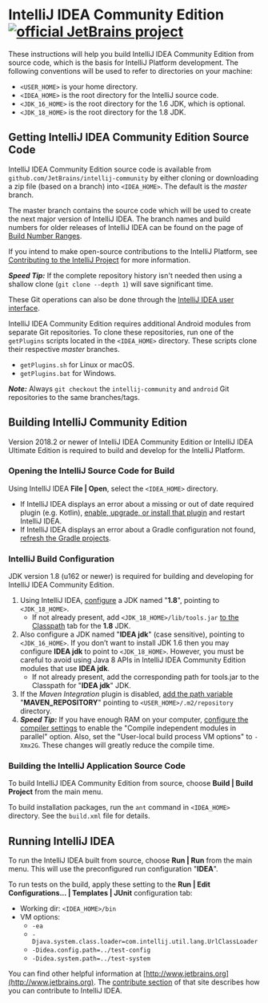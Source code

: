 # IntelliJ IDEA Community Edition [![official JetBrains project](http://jb.gg/badges/official.svg)](https://confluence.jetbrains.com/display/ALL/JetBrains+on+GitHub)
These instructions will help you build IntelliJ IDEA Community Edition from source code, which is the basis for IntelliJ Platform development.
The following conventions will be used to refer to directories on your machine:
* `<USER_HOME>` is your home directory.
* `<IDEA_HOME>` is the root directory for the IntelliJ source code.
* `<JDK_16_HOME>` is the root directory for the 1.6 JDK, which is optional.
* `<JDK_18_HOME>` is the root directory for the 1.8 JDK.

## Getting IntelliJ IDEA Community Edition Source Code
IntelliJ IDEA Community Edition source code is available from `github.com/JetBrains/intellij-community` by either cloning or
downloading a zip file (based on a branch) into `<IDEA_HOME>`. The default is the *master* branch. 

The master branch contains the source code which will be used to create the next major version of IntelliJ IDEA. The branch names
and build numbers for older releases of IntelliJ IDEA can be found on the page of
[Build Number Ranges](http://www.jetbrains.org/intellij/sdk/docs/basics/getting_started/build_number_ranges.html).

If you intend to make open-source contributions to the IntelliJ Platform,
see [Contributing to the IntelliJ Project](http://www.jetbrains.org/display/IJOS/Contribute) for more information.

_**Speed Tip:**_ If the complete repository history isn't needed then using a shallow clone (`git clone --depth 1`) will save significant time.

These Git operations can also be done through the [IntelliJ IDEA user interface](https://www.jetbrains.com/help/idea/using-git-integration.html).

IntelliJ IDEA Community Edition requires additional Android modules from separate Git repositories. To clone these repositories,
run one of the `getPlugins` scripts located in the `<IDEA_HOME>` directory. These scripts clone their respective *master* branches.
* `getPlugins.sh` for Linux or macOS.
* `getPlugins.bat` for Windows.

_**Note:**_ Always `git checkout` the `intellij-community` and `android` Git repositories to the same branches/tags. 

## Building IntelliJ Community Edition
Version 2018.2 or newer of IntelliJ IDEA Community Edition or IntelliJ IDEA Ultimate Edition is required to build and develop
for the IntelliJ Platform.

### Opening the IntelliJ Source Code for Build
Using IntelliJ IDEA **File | Open**, select the `<IDEA_HOME>` directory. 
* If IntelliJ IDEA displays an error about a missing or out of date required plugin (e.g. Kotlin),
  [enable, upgrade, or install that plugin](https://www.jetbrains.com/help/idea/managing-plugins.html) and restart IntelliJ IDEA.
* If IntelliJ IDEA displays an error about a Gradle configuration not found,
  [refresh the Gradle projects](https://www.jetbrains.com/help/idea/jetgradle-tool-window.html). 

### IntelliJ Build Configuration
JDK version 1.8 (u162 or newer) is required for building and developing for IntelliJ IDEA Community Edition.
1. Using IntelliJ IDEA, [configure](https://www.jetbrains.com/help/idea/sdk.html) a JDK named "**1.8**", pointing to `<JDK_18_HOME>`.
   * If not already present, add `<JDK_18_HOME>/lib/tools.jar` [to the Classpath](https://www.jetbrains.com/help/idea/sdk.html#manage_sdks) tab
     for the **1.8** JDK.
2. Also configure a JDK named "**IDEA jdk**" (case sensitive), pointing to `<JDK_16_HOME>`. If you don’t want to install JDK 1.6
   then you may configure **IDEA jdk** to point to `<JDK_18_HOME>`. However, you must be careful to avoid using Java 8 APIs in IntelliJ IDEA Community Edition modules that use **IDEA jdk**. 
   * If not already present, add the corresponding path for tools.jar to the Classpath for "**IDEA jdk**" JDK.
3. If the _Maven Integration_ plugin is disabled, [add the path variable](https://www.jetbrains.com/help/idea/absolute-path-variables.html)
   "**MAVEN_REPOSITORY**" pointing to `<USER_HOME>/.m2/repository` directory.
4. _**Speed Tip:**_ If you have enough RAM on your computer,
   [configure the compiler settings](https://www.jetbrains.com/help/idea/specifying-compilation-settings.html)
   to enable the "Compile independent modules in parallel" option. Also, set the "User-local build process VM options" to `-Xmx2G`.
   These changes will greatly reduce the compile time.

### Building the IntelliJ Application Source Code
To build IntelliJ IDEA Community Edition from source, choose **Build | Build Project** from the main menu.

To build installation packages, run the `ant` command in `<IDEA_HOME>` directory. See the `build.xml` file for details.

## Running IntelliJ IDEA
To run the IntelliJ IDEA built from source, choose **Run | Run** from the main menu. This will use the preconfigured run configuration "**IDEA**".

To run tests on the build, apply these setting to the **Run | Edit Configurations... | Templates | JUnit** configuration tab:
  * Working dir: `<IDEA_HOME>/bin`
  * VM options: 
    * `-ea` 
    * `-Djava.system.class.loader=com.intellij.util.lang.UrlClassLoader` 
    * `-Didea.config.path=../test-config`
    * `-Didea.system.path=../test-system`
 
You can find other helpful information at [http://www.jetbrains.org](http://www.jetbrains.org).
The [contribute section](http://www.jetbrains.org/display/IJOS/Contribute) of that site describes how you can contribute to IntelliJ IDEA.
